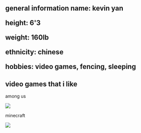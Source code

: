 
<html>
<head>
<title> stuff about me </title>
<style>


</style>
</head>

<body>
<h2> general information </h2?
  <p> name: kevin yan </p>
  <p> height: 6'3 </p>
  <p> weight: 160lb </p>
  <p> ethnicity: chinese </p>
  <p> hobbies: video games, fencing, sleeping </p>
  
  <h2> video games that i like </h2>
  <p> among us </p> 
  <img src="amongus.jpg" />
  <p> minecraft </p> 
  <img src="![mc](https://user-images.githubusercontent.com/114519131/193759912-b11096c4-3a57-4d02-8d20-be123b7448a0.jpg)" />
</body>



</html>
